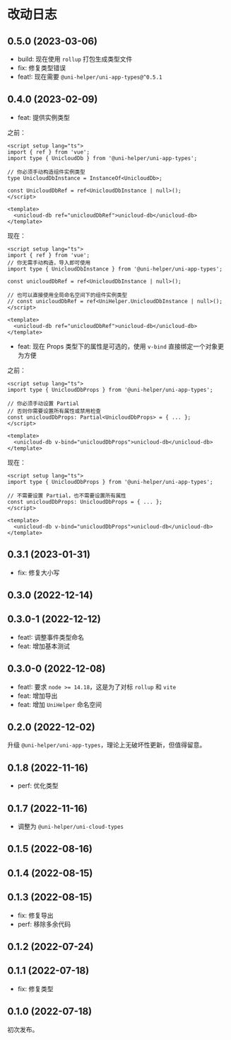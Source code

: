 # 改动日志

## 0.5.0 (2023-03-06)

- build: 现在使用 `rollup` 打包生成类型文件
- fix: 修复类型错误
- feat!: 现在需要 `@uni-helper/uni-app-types@^0.5.1`

## 0.4.0 (2023-02-09)

- feat: 提供实例类型

之前：

```vue
<script setup lang="ts">
import { ref } from 'vue';
import type { UnicloudDb } from '@uni-helper/uni-app-types';

// 你必须手动构造组件实例类型
type UnicloudDbInstance = InstanceOf<UnicloudDb>;

const UnicloudDbRef = ref<UnicloudDbInstance | null>();
</script>

<template>
  <unicloud-db ref="unicloudDbRef">unicloud-db</unicloud-db>
</template>
```

现在：

```vue
<script setup lang="ts">
import { ref } from 'vue';
// 你无需手动构造，导入即可使用
import type { UnicloudDbInstance } from '@uni-helper/uni-app-types';

const unicloudDbRef = ref<UnicloudDbInstance | null>();

// 也可以直接使用全局命名空间下的组件实例类型
// const unicloudDbRef = ref<UniHelper.UnicloudDbInstance | null>();
</script>

<template>
  <unicloud-db ref="unicloudDbRef">unicloud-db</unicloud-db>
</template>
```

- feat: 现在 Props 类型下的属性是可选的，使用 `v-bind` 直接绑定一个对象更为方便

之前：

```vue
<script setup lang="ts">
import type { UnicloudDbProps } from '@uni-helper/uni-app-types';

// 你必须手动设置 Partial
// 否则你需要设置所有属性或禁用检查
const unicloudDbProps: Partial<UnicloudDbProps> = { ... };
</script>

<template>
  <unicloud-db v-bind="unicloudDbProps">unicloud-db</unicloud-db>
</template>
```

现在：

```vue
<script setup lang="ts">
import type { UnicloudDbProps } from '@uni-helper/uni-app-types';

// 不需要设置 Partial，也不需要设置所有属性
const unicloudDbProps: UnicloudDbProps = { ... };
</script>

<template>
  <unicloud-db v-bind="unicloudDbProps">unicloud-db</unicloud-db>
</template>
```

## 0.3.1 (2023-01-31)

- fix: 修复大小写

## 0.3.0 (2022-12-14)

## 0.3.0-1 (2022-12-12)

- feat!: 调整事件类型命名
- feat: 增加基本测试

## 0.3.0-0 (2022-12-08)

- feat!: 要求 `node >= 14.18`，这是为了对标 `rollup` 和 `vite`
- feat: 增加导出
- feat: 增加 `UniHelper` 命名空间

## 0.2.0 (2022-12-02)

升级 `@uni-helper/uni-app-types`，理论上无破坏性更新，但值得留意。

## 0.1.8 (2022-11-16)

- perf: 优化类型

## 0.1.7 (2022-11-16)

- 调整为 `@uni-helper/uni-cloud-types`

## 0.1.5 (2022-08-16)

## 0.1.4 (2022-08-15)

## 0.1.3 (2022-08-15)

- fix: 修复导出
- perf: 移除多余代码

## 0.1.2 (2022-07-24)

## 0.1.1 (2022-07-18)

- fix: 修复类型

## 0.1.0 (2022-07-18)

初次发布。
